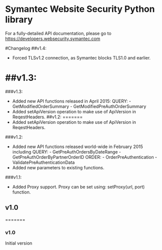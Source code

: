 # Symantec Website Security Python library
For a fully-detailed API documentation, please go to https://developers.websecurity.symantec.com

#Changelog
##v1.4:
 - Forced TLSv1.2 connection, as Symantec blocks TLS1.0 and earlier.

##v1.3:
=======
###v1.3:
 - Added new API functions released in April 2015:
   QUERY:
       - GetModifiedOrderSummary
       - GetModifiedPreAuthOrderSummary
 - Added setApiVersion operation to make use of ApiVersion in ReqestHeaders.
##v1.2:
=======
 - Added setApiVersion operation to make use of ApiVersion in ReqestHeaders. 
 
 ###v1.2:
 - Added new API functions released world-wide in February 2015 including
   QUERY:
       - GetPreAuthOrdersByDateRange
       - GetPreAuthOrderByPartnerOrderID
   ORDER:
       - OrderPreAuthentication
       - ValidatePreAuthenticationData
 - Added new parameters to existing functions.
 
###v1.1:
 - Added Proxy support.
   Proxy can be set using:
       setProxy(url, port) 
   function.

## v1.0
=======
### v1.0
Initial version 

